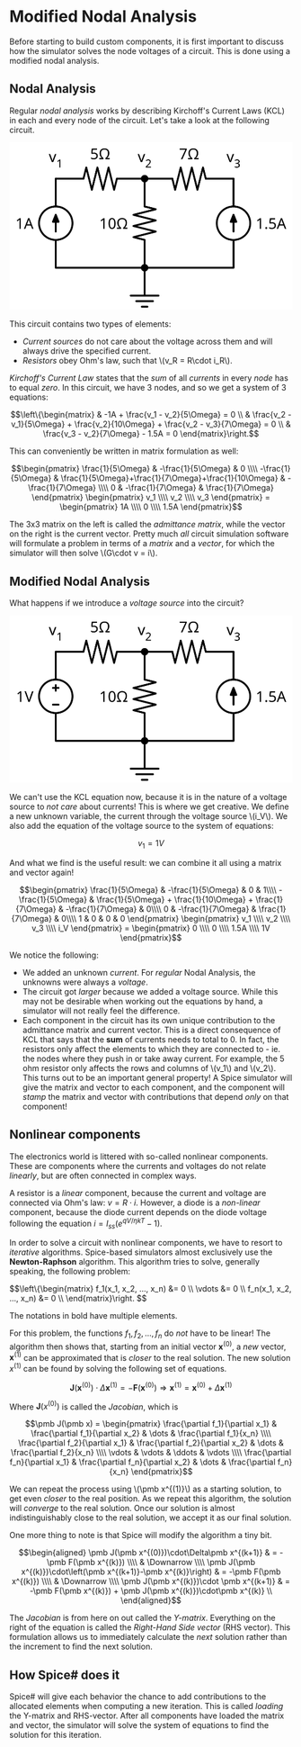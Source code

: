 # Modified Nodal Analysis

Before starting to build custom components, it is first important to discuss how the simulator solves the node voltages of a circuit. This is done using a modified nodal analysis.

## Nodal Analysis

Regular *nodal analysis* works by describing Kirchoff's Current Laws (KCL) in each and every node of the circuit. Let's take a look at the following circuit.

<p align="center"><img src="images/example_circuit_mna.svg" alt="Example circuit" /></p>

This circuit contains two types of elements:

- *Current sources* do not care about the voltage across them and will always drive the specified current.
- *Resistors* obey Ohm's law, such that \\(v_R = R\cdot i_R\\).

*Kirchoff's Current Law* states that the *sum* of all *currents* in every *node* has to equal *zero*. In this circuit, we have 3 nodes, and so we get a system of 3 equations:

$$\left\{\begin{matrix} & -1A + \frac{v_1 - v_2}{5\Omega} = 0 \\ & \frac{v_2 - v_1}{5\Omega} + \frac{v_2}{10\Omega} + \frac{v_2 - v_3}{7\Omega} = 0 \\ & \frac{v_3 - v_2}{7\Omega} - 1.5A = 0 \end{matrix}\right.$$

This can conveniently be written in matrix formulation as well:

$$\begin{pmatrix}
  \frac{1}{5\Omega} & -\frac{1}{5\Omega} & 0 \\\\
  -\frac{1}{5\Omega} & \frac{1}{5\Omega}+\frac{1}{7\Omega}+\frac{1}{10\Omega} & -\frac{1}{7\Omega} \\\\
  0 & -\frac{1}{7\Omega} & \frac{1}{7\Omega}
\end{pmatrix}
\begin{pmatrix}
  v_1 \\\\
  v_2 \\\\
  v_3
\end{pmatrix} = 
\begin{pmatrix}
  1A \\\\
  0 \\\\
  1.5A
\end{pmatrix}$$

The 3x3 matrix on the left is called the *admittance matrix*, while the vector on the right is the current vector. Pretty much *all* circuit simulation software will formulate a problem in terms of a *matrix* and a *vector*, for which the simulator will then solve \\(G\cdot v = i\\).

## Modified Nodal Analysis

What happens if we introduce a *voltage source* into the circuit?

<p align="center"><img src="images/example_circuit_mna_2.svg" alt="Example circuit" /></p>

We can't use the KCL equation now, because it is in the nature of a voltage source to *not care* about currents! This is where we get creative. We define a new unknown variable, the current through the voltage source \\(i_V\\). We also add the equation of the voltage source to the system of equations:

$$v_1 = 1V$$

And what we find is the useful result: we can combine it all using a matrix and vector again!

$$\begin{pmatrix}
  \frac{1}{5\Omega} & -\frac{1}{5\Omega} & 0 & 1\\\\
  -\frac{1}{5\Omega} & \frac{1}{5\Omega} + \frac{1}{10\Omega} + \frac{1}{7\Omega} & -\frac{1}{7\Omega} & 0\\\\
  0 & -\frac{1}{7\Omega} & \frac{1}{7\Omega} & 0\\\\
  1 & 0 & 0 & 0
\end{pmatrix}
\begin{pmatrix} 
  v_1 \\\\
  v_2 \\\\
  v_3 \\\\
  i_V
\end{pmatrix} = 
\begin{pmatrix}
  0 \\\\
  0 \\\\
  1.5A \\\\
  1V
\end{pmatrix}$$

We notice the following:
- We added an unknown *current*. For *regular* Nodal Analysis, the unknowns were always a *voltage*.
- The circuit got *larger* because we added a voltage source. While this may not be desirable when working out the equations by hand, a simulator will not really feel the difference.
- Each component in the circuit has its own unique contribution to the admittance matrix and current vector. This is a direct consequence of KCL that says that the **sum** of currents needs to total to 0. In fact, the resistors only affect the elements to which they are connected to - ie. the nodes where they push in or take away current. For example, the 5 ohm resistor only affects the rows and columns of \\(v_1\\) and \\(v_2\\). This turns out to be an important general property! A Spice simulator will give the matrix and vector to each component, and the component will *stamp* the matrix and vector with contributions that depend *only* on that component!

## Nonlinear components

The electronics world is littered with so-called nonlinear components. These are components where the currents and voltages do not relate *linearly*, but are often connected in complex ways.

A resistor is a *linear* component, because the current and voltage are connected via Ohm's law: $v = R\cdot i$. However, a diode is a *non-linear* component, because the diode current depends on the diode voltage following the equation $i = I_{ss}(e^{qV/\eta kT} - 1)$.

In order to solve a circuit with nonlinear components, we have to resort to *iterative* algorithms. Spice-based simulators almost exclusively use the **Newton-Raphson** algorithm. This algorithm tries to solve, generally speaking, the following problem:

$$\left\\{\begin{matrix}
f_1(x_1, x_2, ..., x_n) &= 0 \\\\
\vdots &= 0 \\\\
f_n(x_1, x_2, ..., x_n) &= 0 \\\\
\end{matrix}\right. $$

The notations in bold have multiple elements.

For this problem, the functions $f_1, f_2, ..., f_n$ do *not* have to be linear! The algorithm then shows that, starting from an initial vector $\pmb x^{(0)}$, a *new* vector, $\pmb x^{(1)}$ can be approximated that is *closer* to the real solution. The new solution $x^{(1)}$ can be found by solving the following set of equations.

$$\pmb J(\pmb x^{(0)})\cdot\Delta\pmb x^{(1)} = -\pmb F(\pmb x^{(0)}) \Rightarrow \pmb x^{(1)} = \pmb x^{(0)}+\Delta\pmb x^{(1)}$$

Where $\pmb J(x^{(0)})$ is called the *Jacobian*, which is

$$\pmb J(\pmb x) = 
\begin{pmatrix} 
  \frac{\partial f_1}{\partial x_1} & \frac{\partial f_1}{\partial x_2} & \dots & \frac{\partial f_1}{x_n} \\\\
  \frac{\partial f_2}{\partial x_1} & \frac{\partial f_2}{\partial x_2} & \dots & \frac{\partial f_2}{x_n} \\\\
  \vdots & \vdots & \ddots & \vdots \\\\
  \frac{\partial f_n}{\partial x_1} & \frac{\partial f_n}{\partial x_2} & \dots & \frac{\partial f_n}{x_n}
\end{pmatrix}$$

We can repeat the process using \\(\pmb x^{(1)}\\) as a starting solution, to get even *closer* to the real position. As we repeat this algorithm, the solution will *converge* to the real solution. Once our solution is almost indistinguishably close to the real solution, we accept it as our final solution.

One more thing to note is that Spice will modify the algorithm a tiny bit.

$$\begin{aligned}
\pmb J(\pmb x^{(0)})\cdot\Delta\pmb x^{(k+1)} & = -\pmb F(\pmb x^{(k)}) \\\\
& \Downarrow \\\\
\pmb J(\pmb x^{(k)})\cdot\left(\pmb x^{(k+1)}-\pmb x^{(k)}\right) & = -\pmb F(\pmb x^{(k)}) \\\\
& \Downarrow \\\\
\pmb J(\pmb x^{(k)})\cdot \pmb x^{(k+1)} & = -\pmb F(\pmb x^{(k)}) + \pmb J(\pmb x^{(k)})\cdot\pmb x^{(k)} \\
\end{aligned}$$

The *Jacobian* is from here on out called the *Y-matrix*. Everything on the right of the equation is called the *Right-Hand Side vector* (RHS vector). This formulation allows us to immediately calculate the *next* solution rather than the increment to find the next solution.

## How Spice# does it

Spice# will give each behavior the chance to add contributions to the allocated elements when computing a new iteration. This is called *loading* the Y-matrix and RHS-vector. After all components have loaded the matrix and vector, the simulator will solve the system of equations to find the solution for this iteration.
